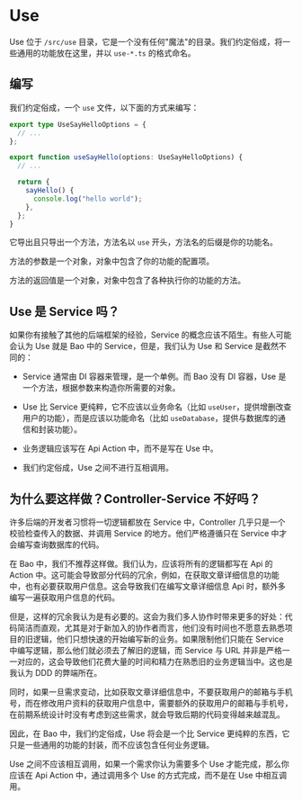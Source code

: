 # Use

Use 位于 `/src/use` 目录，它是一个没有任何"魔法"的目录。我们约定俗成，将一些通用的功能放在这里，并以 `use-*.ts` 的格式命名。

## 编写

我们约定俗成，一个 `use` 文件，以下面的方式来编写：

```ts
export type UseSayHelloOptions = {
  // ...
};

export function useSayHello(options: UseSayHelloOptions) {
  // ...

  return {
    sayHello() {
      console.log("hello world");
    },
  };
}
```

它导出且只导出一个方法，方法名以 `use` 开头，方法名的后缀是你的功能名。

方法的参数是一个对象，对象中包含了你的功能的配置项。

方法的返回值是一个对象，对象中包含了各种执行你的功能的方法。

## Use 是 Service 吗？

如果你有接触了其他的后端框架的经验，Service 的概念应该不陌生。有些人可能会认为 Use 就是 Bao 中的 Service，但是，我们认为 Use 和 Service 是截然不同的：

- Service 通常由 DI 容器来管理，是一个单例。而 Bao 没有 DI 容器，Use 是一个方法，根据参数来构造你所需要的对象。

- Use 比 Service 更纯粹，它不应该以业务命名（比如 `useUser`，提供增删改查用户的功能），而是应该以功能命名（比如 `useDatabase`，提供与数据库的通信和封装功能）。

- 业务逻辑应该写在 Api Action 中，而不是写在 Use 中。

- 我们约定俗成，Use 之间不进行互相调用。

## 为什么要这样做？Controller-Service 不好吗？

许多后端的开发者习惯将一切逻辑都放在 Service 中，Controller 几乎只是一个校验检查传入的数据、并调用 Service 的地方。他们严格遵循只在 Service 中才会编写查询数据库的代码。

在 Bao 中，我们不推荐这样做。我们认为，应该将所有的逻辑都写在 Api 的 Action 中。这可能会导致部分代码的冗余，例如，在获取文章详细信息的功能中，也有必要获取用户信息。这会导致我们在编写文章详细信息 Api 时，额外多编写一遍获取用户信息的代码。

但是，这样的冗余我认为是有必要的。这会为我们多人协作时带来更多的好处：代码简洁而直观，尤其是对于新加入的协作者而言，他们没有时间也不愿意去熟悉项目的旧逻辑，他们只想快速的开始编写新的业务。如果限制他们只能在 Service 中编写逻辑，那么他们就必须去了解旧的逻辑，而 Service 与 URL 并非是严格一一对应的，这会导致他们花费大量的时间和精力在熟悉旧的业务逻辑当中。这也是我认为 DDD 的弊端所在。

同时，如果一旦需求变动，比如获取文章详细信息中，不要获取用户的邮箱与手机号，而在修改用户资料的获取用户信息中，需要额外的获取用户的邮箱与手机号，在前期系统设计时没有考虑到这些需求，就会导致后期的代码变得越来越混乱。

因此，在 Bao 中，我们约定俗成，Use 将会是一个比 Service 更纯粹的东西，它只是一些通用的功能的封装，而不应该包含任何业务逻辑。

Use 之间不应该相互调用，如果一个需求你认为需要多个 Use 才能完成，那么你应该在 Api Action 中，通过调用多个 Use 的方式完成，而不是在 Use 中相互调用。
